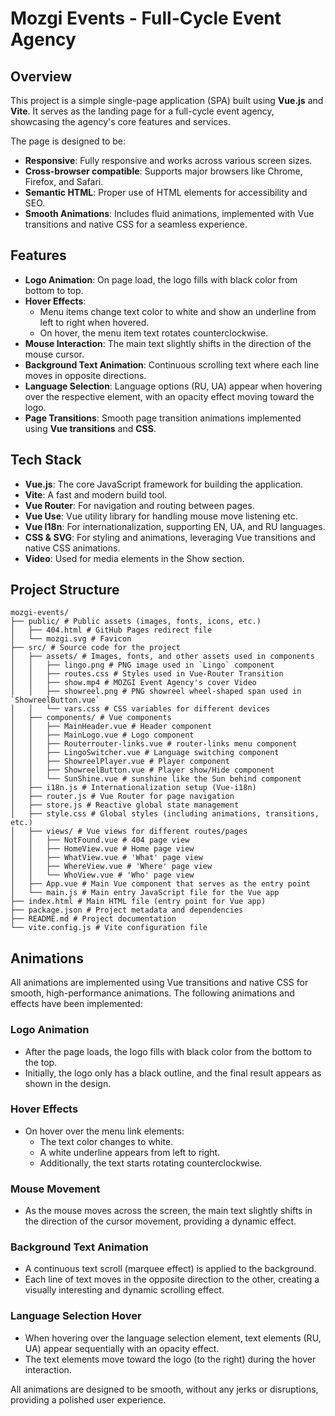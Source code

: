 # Mozgi Events - Full-Cycle Event Agency

## Overview

This project is a simple single-page application (SPA) built using **Vue.js** and **Vite**. It serves as the landing page for a full-cycle event agency, showcasing the agency's core features and services.

The page is designed to be:

- **Responsive**: Fully responsive and works across various screen sizes.
- **Cross-browser compatible**: Supports major browsers like Chrome, Firefox, and Safari.
- **Semantic HTML**: Proper use of HTML elements for accessibility and SEO.
- **Smooth Animations**: Includes fluid animations, implemented with Vue transitions and native CSS for a seamless experience.

## Features

- **Logo Animation**: On page load, the logo fills with black color from bottom to top.
- **Hover Effects**:
  - Menu items change text color to white and show an underline from left to right when hovered.
  - On hover, the menu item text rotates counterclockwise.
- **Mouse Interaction**: The main text slightly shifts in the direction of the mouse cursor.
- **Background Text Animation**: Continuous scrolling text where each line moves in opposite directions.
- **Language Selection**: Language options (RU, UA) appear when hovering over the respective element, with an opacity effect moving toward the logo.
- **Page Transitions**: Smooth page transition animations implemented using **Vue transitions** and **CSS**.

## Tech Stack

- **Vue.js**: The core JavaScript framework for building the application.
- **Vite**: A fast and modern build tool.
- **Vue Router**: For navigation and routing between pages.
- **Vue Use**: Vue utility library for handling mouse move listening etc.
- **Vue I18n**: For internationalization, supporting EN, UA, and RU languages.
- **CSS & SVG**: For styling and animations, leveraging Vue transitions and native CSS animations.
- **Video**: Used for media elements in the Show section.

## Project Structure

```arduino
mozgi-events/
├── public/ # Public assets (images, fonts, icons, etc.)
│   ├── 404.html # GitHub Pages redirect file
│   └── mozgi.svg # Favicon
├── src/ # Source code for the project
│   ├── assets/ # Images, fonts, and other assets used in components
│   │   ├── lingo.png # PNG image used in `Lingo` component
│   │   ├── routes.css # Styles used in Vue-Router Transition
│   │   ├── show.mp4 # MOZGI Event Agency's cover Video
│   │   ├── showreel.png # PNG showreel wheel-shaped span used in `ShowreelButton.vue`
│   │   └── vars.css # CSS variables for different devices
│   ├── components/ # Vue components
│   │   ├── MainHeader.vue # Header component
│   │   ├── MainLogo.vue # Logo component
│   │   ├── Routerrouter-links.vue # router-links menu component
│   │   ├── LingoSwitcher.vue # Language switching component
│   │   ├── ShowreelPlayer.vue # Player component
│   │   ├── ShowreelButton.vue # Player show/Hide component
│   │   └── SunShine.vue # sunshine like the Sun behind component
│   ├── i18n.js # Internationalization setup (Vue-i18n)
│   ├── router.js # Vue Router for page navigation
│   ├── store.js # Reactive global state management
│   ├── style.css # Global styles (including animations, transitions, etc.)
│   ├── views/ # Vue views for different routes/pages
│   │   ├── NotFound.vue # 404 page view
│   │   ├── HomeView.vue # Home page view
│   │   ├── WhatView.vue # 'What' page view
│   │   ├── WhereView.vue # 'Where' page view
│   │   └── WhoView.vue # 'Who' page view
│   ├── App.vue # Main Vue component that serves as the entry point
│   └── main.js # Main entry JavaScript file for the Vue app
├── index.html # Main HTML file (entry point for Vue app)
├── package.json # Project metadata and dependencies
├── README.md # Project documentation
└── vite.config.js # Vite configuration file
```

## Animations

All animations are implemented using Vue transitions and native CSS for smooth, high-performance animations. The following animations and effects have been implemented:

### Logo Animation

- After the page loads, the logo fills with black color from the bottom to the top.
- Initially, the logo only has a black outline, and the final result appears as shown in the design.

### Hover Effects

- On hover over the menu link elements:
  - The text color changes to white.
  - A white underline appears from left to right.
  - Additionally, the text starts rotating counterclockwise.

### Mouse Movement

- As the mouse moves across the screen, the main text slightly shifts in the direction of the cursor movement, providing a dynamic effect.

### Background Text Animation

- A continuous text scroll (marquee effect) is applied to the background.
- Each line of text moves in the opposite direction to the other, creating a visually interesting and dynamic scrolling effect.

### Language Selection Hover

- When hovering over the language selection element, text elements (RU, UA) appear sequentially with an opacity effect.
- The text elements move toward the logo (to the right) during the hover interaction.

All animations are designed to be smooth, without any jerks or disruptions, providing a polished user experience.
